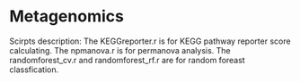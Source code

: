 # Metagenomics
Scirpts description:
The KEGGreporter.r is for KEGG pathway reporter score calculating.
The npmanova.r is for permanova analysis.
The randomforest\_cv.r and randomforest\_rf.r are for random foreast classfication.
